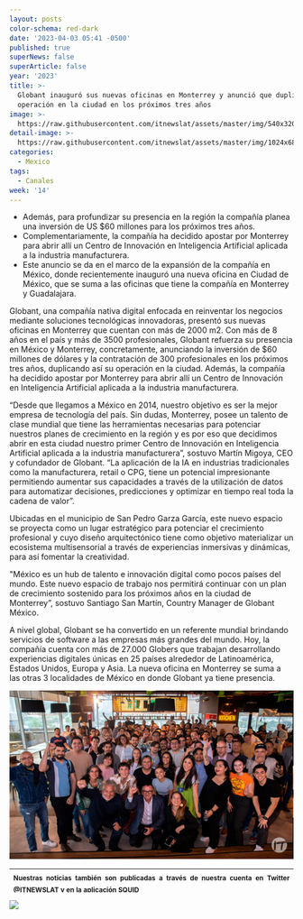 ```yaml
---
layout: posts
color-schema: red-dark
date: '2023-04-03 05:41 -0500'
published: true
superNews: false
superArticle: false
year: '2023'
title: >-
  Globant inauguró sus nuevas oficinas en Monterrey y anunció que duplicará su
  operación en la ciudad en los próximos tres años
image: >-
  https://raw.githubusercontent.com/itnewslat/assets/master/img/540x320/Globant-monterrey-p.jpg
detail-image: >-
  https://raw.githubusercontent.com/itnewslat/assets/master/img/1024x680/Globant-monterrey-g.jpg
categories:
  - Mexico
tags:
  - Canales
week: '14'
---
```

- Además, para profundizar su presencia en la región la compañía planea una inversión de US $60 millones para los próximos tres años.
- Complementariamente, la compañía ha decidido apostar por Monterrey para abrir allí un Centro de Innovación en Inteligencia Artificial aplicada a la industria manufacturera.
- Este anuncio se da en el marco de la expansión de la compañía en México, donde recientemente inauguró una nueva oficina en Ciudad de México, que se suma a las oficinas que tiene la compañía en Monterrey y Guadalajara.

Globant, una compañía nativa digital enfocada en reinventar los negocios mediante soluciones tecnológicas innovadoras, presentó sus nuevas oficinas en Monterrey que cuentan con más de 2000 m2. Con más de 8 años en el país y más de 3500 profesionales, Globant refuerza su presencia en México y Monterrey, concretamente, anunciando la inversión de $60 millones de dólares y la contratación de 300 profesionales en los próximos tres años, duplicando así su operación en la ciudad. Además, la compañía ha decidido apostar por Monterrey para abrir allí un Centro de Innovación en Inteligencia Artificial aplicada a la industria manufacturera.

“Desde que llegamos a México en 2014, nuestro objetivo es ser la mejor empresa de tecnología del país. Sin dudas, Monterrey, posee un talento de clase mundial que tiene las herramientas necesarias para potenciar nuestros planes de crecimiento en la región y es por eso que decidimos abrir en esta ciudad nuestro primer Centro de Innovación en Inteligencia Artificial aplicada a la industria manufacturera”, sostuvo Martín Migoya, CEO y cofundador de Globant. “La aplicación de la IA en industrias tradicionales como la manufacturera, retail o CPG, tiene un potencial impresionante permitiendo aumentar sus capacidades a través de la utilización de datos para automatizar decisiones, predicciones y optimizar en tiempo real toda la cadena de valor”.

Ubicadas en el municipio de San Pedro Garza García, este nuevo espacio se proyecta como un lugar estratégico para potenciar el crecimiento profesional y cuyo diseño arquitectónico tiene como objetivo materializar un ecosistema multisensorial a través de experiencias inmersivas y dinámicas, para así fomentar la creatividad.

"México es un hub de talento e innovación digital como pocos países del mundo. Este nuevo espacio de trabajo nos permitirá continuar con un plan de crecimiento sostenido para los próximos años en la ciudad de Monterrey”, sostuvo Santiago San Martín, Country Manager de Globant México.

A nivel global, Globant se ha convertido en un referente mundial brindando servicios de software a las empresas más grandes del mundo. Hoy, la compañía cuenta con más de 27.000 Globers que trabajan desarrollando experiencias digitales únicas en 25 países alrededor de Latinoamérica, Estados Unidos, Europa y Asia. La nueva oficina en Monterrey se suma a las otras 3 localidades de México en donde Globant ya tiene presencia.

![](https://raw.githubusercontent.com/itnewslat/assets/master/img/540x320/Globant-monterrey-p.jpg)

<table style="height: 42px;" width="569">
<tbody>
<tr>
<td style="text-align: justify;"><sub><strong>Nuestras noticias también son publicadas a través de nuestra cuenta en Twitter <a href="https://twitter.com/itnewslat?lang=es">@ITNEWSLAT</a> y en la aplicación <a href="https://squidapp.co/en/">SQUID</a></strong></sub></td>
</tr>
</tbody>
</table>
<img src="https://tracker.metricool.com/c3po.jpg?hash=56f88a41e39ab42c063cc51676587a04"/>